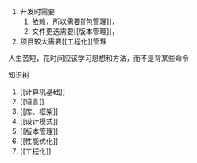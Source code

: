 1. 开发时需要
	1. 依赖，所以需要[[包管理]]，
	2. 文件更迭需要[[版本管理]]，
2. 项目较大需要[[工程化]]管理

人生苦短，花时间应该学习思想和方法，而不是背某些命令

知识树
1. [[计算机基础]]
2. [[语言]]
3. [[库、框架]]
4. [[设计模式]]
5. [[版本管理]]
6. [[性能优化]]
7. [[工程化]]

